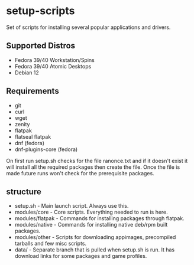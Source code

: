 # setup-scripts
Set of scripts for installing several popular applications and drivers.

## Supported Distros
* Fedora 39/40 Workstation/Spins
* Fedora 39/40 Atomic Desktops
* Debian 12

## Requirements
* git
* curl
* wget
* zenity
* flatpak
* flatseal flatpak
* dnf   (fedora)
* dnf-plugins-core (fedora)

On first run setup.sh checks for the file ranonce.txt and if it doesn't exist it will install all the required packages
then create the file. Once the file is made future runs won't check for the prerequisite packages.

structure
-------------
* setup.sh            -       Main launch script. Always use this.
* modules/core        -       Core scripts. Everything needed to run is here.
* modules/flatpak     -       Commands for installing packages through flatpak.
* modules/native      -       Commands for installing native deb/rpm built packages.
* modules/other       -       Scripts for downloading appimages, precompiled tarballs and few misc scripts.
* data/               -       Separate branch that is pulled when setup.sh is run. It has download links for some packages and game profiles.
